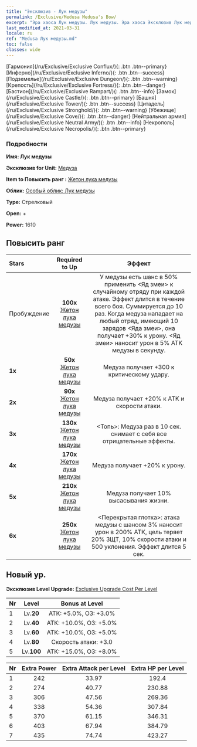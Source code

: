 ```yaml
---
title: "Эксклюзив - Лук медузы"
permalink: /Exclusive/Medusa Medusa's Bow/
excerpt: "Эра хаоса Лук медузы. Лук медузы. Эра хаоса Эксклюзив Лук медузы. Медуза Эксклюзив."
last_modified_at: 2021-03-31
locale: ru
ref: "Medusa Лук медузы.md"
toc: false
classes: wide
---
```

 [Гармония](/ru/Exclusive/Exclusive Conflux/){: .btn .btn--primary} [Инферно](/ru/Exclusive/Exclusive Inferno/){: .btn .btn--success} [Подземелье](/ru/Exclusive/Exclusive Dungeon/){: .btn .btn--warning} [Крепость](/ru/Exclusive/Exclusive Fortress/){: .btn .btn--danger} [Бастион](/ru/Exclusive/Exclusive Rampart/){: .btn .btn--info} [Замок](/ru/Exclusive/Exclusive Castle/){: .btn .btn--primary} [Башня](/ru/Exclusive/Exclusive Tower/){: .btn .btn--success} [Цитадель](/ru/Exclusive/Exclusive Stronghold/){: .btn .btn--warning} [Убежище](/ru/Exclusive/Exclusive Cove/){: .btn .btn--danger} [Нейтральная армия](/ru/Exclusive/Exclusive Neutral Army/){: .btn .btn--info} [Некрополь](/ru/Exclusive/Exclusive Necropolis/){: .btn .btn--primary} 

### Подробности
 **Имя: Лук медузы** 

 **Эксклюзив for Unit:** [Медуза](/ru/units/Medusa/) 

 **Item to Повысить ранг :** [Жетон лука медузы](/ru/Items/con_991/)

 **Облик:** [Особый облик: Лук медузы](/ru/Items/con_659/)

 **Type:** Стрелковый

 **Open:** +

 **Power:** 1610

## Повысить ранг 

  |     Stars    |  Required to Up | Эффект |
  |:-------------|:---------------:|:---------------:|
  |  Пробуждение  | **100x** [Жетон лука медузы](/ru/Items/con_991/) | У медузы есть шанс в 50% применить <Яд змеи> к случайному отряду при каждой атаке. Эффект длится в течение всего боя. Суммируется до 10 раз. Когда медуза нападает на любый отряд, имеющий 10 зарядов <Яда змеи>, она получает +30% к урону. <Яд змеи> наносит урон в 5% ATK медузы в секунду. |
  | **1x** <i class="fas fa-star"/> | **50x** [Жетон лука медузы](/ru/Items/con_991/) | Медуза получает +300 к критическому удару. |
  | **2x** <i class="fas fa-star"/> | **90x** [Жетон лука медузы](/ru/Items/con_991/) | Медуза получает +20% к ATK и скорости атаки. |
  | **3x** <i class="fas fa-star"/> | **130x** [Жетон лука медузы](/ru/Items/con_991/) | <Топь>: Медуза раз в 10 сек. снимает с себя все отрицательные эффекты. |
  | **4x** <i class="fas fa-star"/> | **170x** [Жетон лука медузы](/ru/Items/con_991/) | Медуза получает +20% к урону. |
  | **5x** <i class="fas fa-star"/> | **210x** [Жетон лука медузы](/ru/Items/con_991/) | Медуза получает 10% высасывания жизни. |
  | **6x** <i class="fas fa-star"/> | **250x** [Жетон лука медузы](/ru/Items/con_991/) | <Перекрытая глотка>: атака медузы с шансом 3% наносит урон в 200% ATK, цель теряет 20% ЗЩТ, 10% скорости атаки и 500 уклонения. Эффект длится 5 сек. |


## Новый ур.
 **Эксклюзив Level Upgrade:** [Exclusive Upgrade Cost Per Level](/Exclusive/ExclusiveUpgradeCostPerLevel/)

  |  Nr  |   Level  | Bonus at Level |
  |:-----|:--------:|:--------------:|
  | 1 | Lv.**20** | АТК: +5.0%, ОЗ: +3.0% |
  | 2 | Lv.**40** | АТК: +10.0%, ОЗ: +5.0% |
  | 3 | Lv.**60** | АТК: +10.0%, ОЗ: +5.0% |
  | 4 | Lv.**80** | Скорость атаки: +3.0 |
  | 5 | Lv.**100** | АТК: +15.0%, ОЗ: +8.0% |


  |  Nr  |  Extra Power | Extra Attack per Level | Extra HP per Level |
  |:-----|:--------:|:--------:|:--------:|
  | 1 | 242 | 33.97 | 192.4 |
  | 2 | 274 | 40.77 | 230.88 |
  | 3 | 306 | 47.56 | 269.36 |
  | 4 | 338 | 54.36 | 307.84 |
  | 5 | 370 | 61.15 | 346.31 |
  | 6 | 403 | 67.94 | 384.79 |
  | 7 | 435 | 74.74 | 423.27 |



